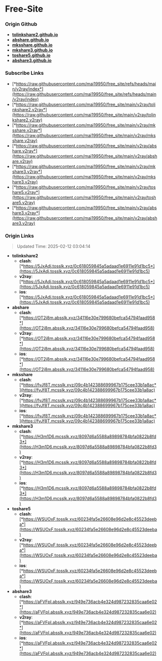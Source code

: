 # Free-Site

### Origin Github

- [**tolinkshare2.github.io**](https://github.com/tolinkshare2/tolinkshare2.github.io)
- [**abshare.github.io**](https://github.com/abshare/abshare.github.io)
- [**mksshare.github.io**](https://github.com/mksshare/mksshare.github.io)
- [**mkshare3.github.io**](https://github.com/mkshare3/mkshare3.github.io)
- [**toshare5.github.io**](https://github.com/toshare5/toshare5.github.io)
- [**abshare3.github.io**](https://github.com/abshare3/abshare3.github.io)

### Subscribe Links

- [*https://raw.githubusercontent.com/mai19950/free_site/refs/heads/main/v2ray/index*](https://raw.githubusercontent.com/mai19950/free_site/refs/heads/main/v2ray/index)
- [*https://raw.githubusercontent.com/mai19950/free_site/main/v2ray/tolinkshare2.v2ray*](https://raw.githubusercontent.com/mai19950/free_site/main/v2ray/tolinkshare2.v2ray)
- [*https://raw.githubusercontent.com/mai19950/free_site/main/v2ray/mksshare.v2ray*](https://raw.githubusercontent.com/mai19950/free_site/main/v2ray/mksshare.v2ray)
- [*https://raw.githubusercontent.com/mai19950/free_site/main/v2ray/abshare.v2ray*](https://raw.githubusercontent.com/mai19950/free_site/main/v2ray/abshare.v2ray)
- [*https://raw.githubusercontent.com/mai19950/free_site/main/v2ray/mkshare3.v2ray*](https://raw.githubusercontent.com/mai19950/free_site/main/v2ray/mkshare3.v2ray)
- [*https://raw.githubusercontent.com/mai19950/free_site/main/v2ray/toshare5.v2ray*](https://raw.githubusercontent.com/mai19950/free_site/main/v2ray/toshare5.v2ray)
- [*https://raw.githubusercontent.com/mai19950/free_site/main/v2ray/abshare3.v2ray*](https://raw.githubusercontent.com/mai19950/free_site/main/v2ray/abshare3.v2ray)

### Origin Links

> Updated Time: 2025-02-12 03:04:14

- **tolinkshare2**
  - **clash**: [*https://5JxAdj.tosslk.xyz/0c618059845a5adaad1e6911e91d1bc5*](https://5JxAdj.tosslk.xyz/0c618059845a5adaad1e6911e91d1bc5)
  - **v2ray**: [*https://5JxAdj.tosslk.xyz/0c618059845a5adaad1e6911e91d1bc5*](https://5JxAdj.tosslk.xyz/0c618059845a5adaad1e6911e91d1bc5)
  - **ios**: [*https://5JxAdj.tosslk.xyz/0c618059845a5adaad1e6911e91d1bc5*](https://5JxAdj.tosslk.xyz/0c618059845a5adaad1e6911e91d1bc5)
- **abshare**
  - **clash**: [*https://OT2j8m.absslk.xyz/34116e30e799680befca54794faad958*](https://OT2j8m.absslk.xyz/34116e30e799680befca54794faad958)
  - **v2ray**: [*https://OT2j8m.absslk.xyz/34116e30e799680befca54794faad958*](https://OT2j8m.absslk.xyz/34116e30e799680befca54794faad958)
  - **ios**: [*https://OT2j8m.absslk.xyz/34116e30e799680befca54794faad958*](https://OT2j8m.absslk.xyz/34116e30e799680befca54794faad958)
- **mksshare**
  - **clash**: [*https://fvJf8T.mcsslk.xyz/09c4b142388699967b175cee33b1a8ac*](https://fvJf8T.mcsslk.xyz/09c4b142388699967b175cee33b1a8ac)
  - **v2ray**: [*https://fvJf8T.mcsslk.xyz/09c4b142388699967b175cee33b1a8ac*](https://fvJf8T.mcsslk.xyz/09c4b142388699967b175cee33b1a8ac)
  - **ios**: [*https://fvJf8T.mcsslk.xyz/09c4b142388699967b175cee33b1a8ac*](https://fvJf8T.mcsslk.xyz/09c4b142388699967b175cee33b1a8ac)
- **mkshare3**
  - **clash**: [*https://H3m1D6.mcsslk.xyz/8097d6a5588a89898784bfa0822b8fd3*](https://H3m1D6.mcsslk.xyz/8097d6a5588a89898784bfa0822b8fd3)
  - **v2ray**: [*https://H3m1D6.mcsslk.xyz/8097d6a5588a89898784bfa0822b8fd3*](https://H3m1D6.mcsslk.xyz/8097d6a5588a89898784bfa0822b8fd3)
  - **ios**: [*https://H3m1D6.mcsslk.xyz/8097d6a5588a89898784bfa0822b8fd3*](https://H3m1D6.mcsslk.xyz/8097d6a5588a89898784bfa0822b8fd3)
- **toshare5**
  - **clash**: [*https://WSUOxF.tosslk.xyz/60234fa5e26608e96d2e8c45523deeba*](https://WSUOxF.tosslk.xyz/60234fa5e26608e96d2e8c45523deeba)
  - **v2ray**: [*https://WSUOxF.tosslk.xyz/60234fa5e26608e96d2e8c45523deeba*](https://WSUOxF.tosslk.xyz/60234fa5e26608e96d2e8c45523deeba)
  - **ios**: [*https://WSUOxF.tosslk.xyz/60234fa5e26608e96d2e8c45523deeba*](https://WSUOxF.tosslk.xyz/60234fa5e26608e96d2e8c45523deeba)
- **abshare3**
  - **clash**: [*https://aFVFpI.absslk.xyz/949e736acb4e324d987232835caa6e02*](https://aFVFpI.absslk.xyz/949e736acb4e324d987232835caa6e02)
  - **v2ray**: [*https://aFVFpI.absslk.xyz/949e736acb4e324d987232835caa6e02*](https://aFVFpI.absslk.xyz/949e736acb4e324d987232835caa6e02)
  - **ios**: [*https://aFVFpI.absslk.xyz/949e736acb4e324d987232835caa6e02*](https://aFVFpI.absslk.xyz/949e736acb4e324d987232835caa6e02)
